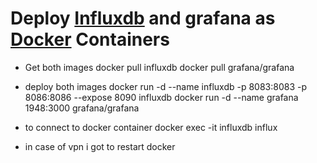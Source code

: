 # Deploy [Influxdb](Influxdb.md) and grafana as [Docker](Docker.md) Containers
* Get both images
docker pull influxdb
docker pull grafana/grafana

* deploy both images
docker run -d --name influxdb -p 8083:8083 -p 8086:8086 --expose 8090 influxdb
docker run -d --name grafana 1948:3000 grafana/grafana

* to connect to docker container
docker exec -it influxdb influx


* in case of vpn i got to restart docker
